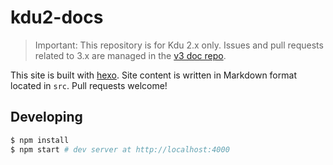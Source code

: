﻿# kdu2-docs

> Important: This repository is for Kdu 2.x only. Issues and pull requests related to 3.x are managed in the [v3 doc repo](https://github.com/kdujs/docs).

This site is built with [hexo](http://hexo.io/). Site content is written in Markdown format located in `src`. Pull requests welcome!

## Developing

``` bash
$ npm install
$ npm start # dev server at http://localhost:4000
```
